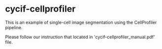 # cycif-cellprofiler
This is an example of single-cell image segmentation using the CellProfiler pipeline.

Please follow our instruction that located in 'cycif-cellprofiler_manual.pdf' file.
